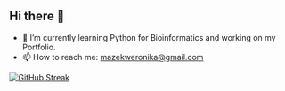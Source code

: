 ## Hi there 👋

<!--
**WeronikaMazek/WeronikaMazek** is a ✨ _special_ ✨ repository because its `README.md` (this file) appears on your GitHub profile.

Here are some ideas to get you started:

- 🔭 I’m currently working on my Portfolio.
- 🌱 I’m currently learning Python for Bioinformatics.
- 👯 I’m looking to collaborate on ...
- 🤔 I’m looking for help with ...
- 💬 Ask me about ...
- 📫 How to reach me: ...
- 😄 Pronouns: ...
- ⚡ Fun fact: ...
-->
- 🌱 I’m currently learning Python for Bioinformatics and working on my Portfolio.
- 📫 How to reach me: mazekweronika@gmail.com

[![GitHub Streak](https://streak-stats.demolab.com/?user=WeronikaMazek)](https://git.io/streak-stats)
